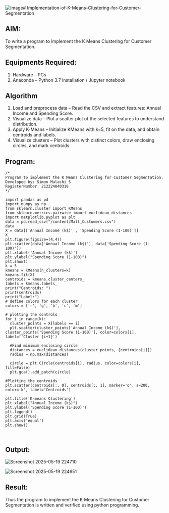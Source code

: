 ![image](https://github.com/user-attachments/assets/019fc741-5af5-4f9c-8194-bc1e566d2af2)# Implementation-of-K-Means-Clustering-for-Customer-Segmentation

## AIM:
To write a program to implement the K Means Clustering for Customer Segmentation.

## Equipments Required:
1. Hardware – PCs
2. Anaconda – Python 3.7 Installation / Jupyter notebook

## Algorithm
1. Load and preprocess data – Read the CSV and extract features: Annual Income and Spending Score.
2. Visualize data – Plot a scatter plot of the selected features to understand distribution.
3. Apply K-Means – Initialize KMeans with k=5, fit on the data, and obtain centroids and labels.
4. Visualize clusters – Plot clusters with distinct colors, draw enclosing circles, and mark centroids.

## Program:
```
/*
Program to implement the K Means Clustering for Customer Segmentation.
Developed by: Simon Malachi S
RegisterNumber: 212224040318 
*/
```

```
import pandas as pd
import numpy as np
from sklearn.cluster import KMeans
from sklearn.metrics.pairwise import euclidean_distances
import matplotlib.pyplot as plt
data = pd.read_csv("/content/Mall_Customers.csv")
data
X = data[['Annual Income (k$)' , 'Spending Score (1-100)']]
X
plt.figure(figsize=(4,4))
plt.scatter(data['Annual Income (k$)'], data['Spending Score (1-100)'])
plt.xlabel('Annual Income (k$)')
plt.ylabel("Spending Score (1-100)")
plt.show()
k = 5
kmeans = KMeans(n_clusters=k)
kmeans.fit(X)
centroids = kmeans.cluster_centers_
labels = kmeans.labels_
print("Centroids: ")
print(centroids)
print("Label:")
# define colors for each cluster
colors = ['r', 'g', 'b', 'c', 'm']

# plotting the controls
for i in range(k):
  cluster_points = X[labels == i]
  plt.scatter(cluster_points['Annual Income (k$)'], cluster_points['Spending Score (1-100)'], color=colors[i], label=f'Cluster {i+1}')

  #Find minimum enclosing circle
  distances = euclidean_distances(cluster_points, [centroids[i]])
  radius = np.max(distances)

  circle = plt.Circle(centroids[i], radius, color=colors[i], fill=False)
  plt.gca().add_patch(circle)

#Plotting the centroids
plt.scatter(centroids[:, 0], centroids[:, 1], marker='o', s=200, color='k', label='Centroids')

plt.title('K-means Clustering')
plt.xlabel("Annual Income (k$)")
plt.ylabel('Spending Score (1-100)')
plt.legend()
plt.grid(True)
plt.axis('equal') 
plt.show()



```

## Output:


![Screenshot 2025-05-19 224710](https://github.com/user-attachments/assets/7f76ceeb-90b3-4088-a159-03b952ed1cb4)


![Screenshot 2025-05-19 224651](https://github.com/user-attachments/assets/a5193b49-f2a6-450d-b743-8def7fcdbfdc)



## Result:
Thus the program to implement the K Means Clustering for Customer Segmentation is written and verified using python programming.
